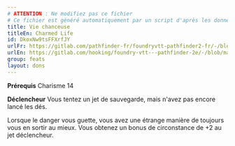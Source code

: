 ```yaml
---
# ATTENTION : Ne modifiez pas ce fichier
# Ce fichier est généré automatiquement par un script d'après les données du module Foundry VTT officiel et de sa traduction
title: Vie chanceuse
titleEn: Charmed Life
id: DkoxNw9tsFFXrfJY
urlFr: https://gitlab.com/pathfinder-fr/foundryvtt-pathfinder2-fr/-/blob/master/data/feats/DkoxNw9tsFFXrfJY.htm
urlEn: https://gitlab.com/hooking/foundry-vtt---pathfinder-2e/-/blob/master/packs/data/feats.db/charmed-life.json
group: feats
layout: dons
---
```

**Prérequis** Charisme 14

**Déclencheur** Vous tentez un jet de sauvegarde, mais n'avez pas encore lancé les dés.

Lorsque le danger vous guette, vous avez une étrange manière de toujours vous en sortir au mieux. Vous obtenez un bonus de circonstance de +2 au jet déclencheur.


